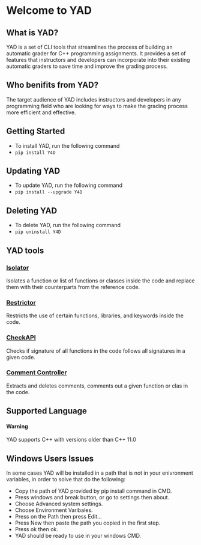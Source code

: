 # Welcome to YAD


## What is YAD?
YAD is a set of CLI tools that streamlines the process of building an automatic grader for C++ programming assignments. It provides a set of features that instructors and developers can incorporate into their existing automatic graders to save time and improve the grading process. 

## Who benifits from YAD? 
The target audience of YAD includes instructors and developers in any programming field who are looking for ways to make the grading process more efficient and effective.

## Getting Started

* To install YAD, run the following command
* `pip install Y4D`

## Updating YAD

* To update YAD, run the following command
* `pip install --upgrade Y4D`

## Deleting YAD

* To delete YAD, run the following command
* `pip uninstall Y4D`

## YAD tools
### [Isolator](./isolator.md/)
Isolates a function or list of functions or classes inside the code and replace them with their counterparts from the reference code.
### [Restrictor](./restrictor.md/)
Restricts the use of certain functions, libraries, and keywords inside the code.
### [CheckAPI](./checkAPI.md/)
Checks if signature of all functions in the code follows all signatures in a given code.
### [Comment Controller](./commentController.md/)
Extracts and deletes comments, comments out a given function or clas in the code.

## Supported Language 
<div class="bs-callout bs-callout-warning">
  <h4>Warning</h4>
  YAD supports C++ with versions older than C++ 11.0
</div>

## Windows Users Issues
In some cases YAD will be installed in a path that is not in your enivronment variables, in order to solve that do the following:

* Copy the path of YAD provided by pip install command in CMD.
* Press windows and break button, or go to settings then about.
* Choose Advanced system settings.
* Choose Environment Varibales.
* Press on the Path then press Edit...
* Press New then paste the path you copied in the first step.
* Press ok then ok.
* YAD should be ready to use in your windows CMD.
